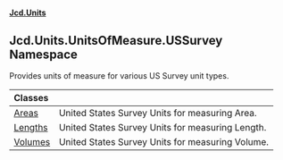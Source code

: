 #### [Jcd.Units](index.md 'index')

## Jcd.Units.UnitsOfMeasure.USSurvey Namespace

Provides units of measure for various US Survey unit types.

| Classes | |
| :--- | :--- |
| [Areas](Jcd.Units.UnitsOfMeasure.USSurvey.Areas.md 'Jcd.Units.UnitsOfMeasure.USSurvey.Areas') | United States Survey Units for measuring Area. |
| [Lengths](Jcd.Units.UnitsOfMeasure.USSurvey.Lengths.md 'Jcd.Units.UnitsOfMeasure.USSurvey.Lengths') | United States Survey Units for measuring Length. |
| [Volumes](Jcd.Units.UnitsOfMeasure.USSurvey.Volumes.md 'Jcd.Units.UnitsOfMeasure.USSurvey.Volumes') | United States Survey Units for measuring Volume. |
